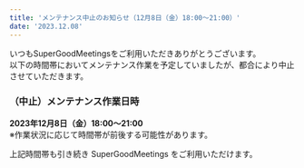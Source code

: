 ```yaml
---
title: 'メンテナンス中止のお知らせ（12月8日（金）18:00～21:00）'
date: '2023.12.08'
---
```


いつもSuperGoodMeetingsをご利用いただきありがとうございます。<br>
以下の時間帯においてメンテナンス作業を予定していましたが、都合により中止させていただきます。

### （中止）メンテナンス作業日時
**2023年12月8日（金）18:00～21:00**<br>
※作業状況に応じて時間帯が前後する可能性があります。

上記時間帯も引き続き  SuperGoodMeetings をご利用いただけます。
